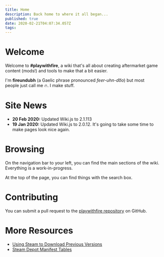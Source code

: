 ```yaml
---
title: Home
description: Back home to where it all began...
published: true
date: 2020-02-21T04:07:34.057Z
tags: 
---
```


# Welcome

Welcome to **#playwithfire**, a wiki that's all about creating aftermarket game content (mods!) and tools to make that a bit easier.

I'm **fireundubh** (a Gaelic phrase pronounced *feer-uhn-do͞o*) but most people just call me 🔥. I make stuff.

# Site News

- **20 Feb 2020:** Updated Wiki.js to 2.1.113
- **19 Jan 2020:** Updated Wiki.js to 2.0.12. It's going to take some time to make pages look nice again.

# Browsing

On the navigation bar to your left, you can find the main sections of the wiki. Everything is a work-in-progress.

At the top of the page, you can find things with the search box.

# Contributing

You can submit a pull request to the [playwithfire repository](https://github.com/fireundubh/playwithfire) on GitHub.


# More Resources

* [Using Steam to Download Previous Versions](steam-console)
* [Steam Depot Manifest Tables](steam-console/tables)